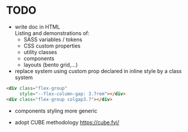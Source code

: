 # TODO
- write doc in HTML  
   Listing and demonstrations of:
   - SASS variables / tokens
   - CSS custom properties
   - utility classes
   - components
   - layouts (bento grid,...)
- replace system using custom prop declared in inline style by a class system
```html
<div class="flex-group"
     style="--flex-column-gap: 3.7rem"></div>
<div class="flex-group colgap3.7"></div>
```
- components styling more generic


- adopt CUBE methodology https://cube.fyi/

